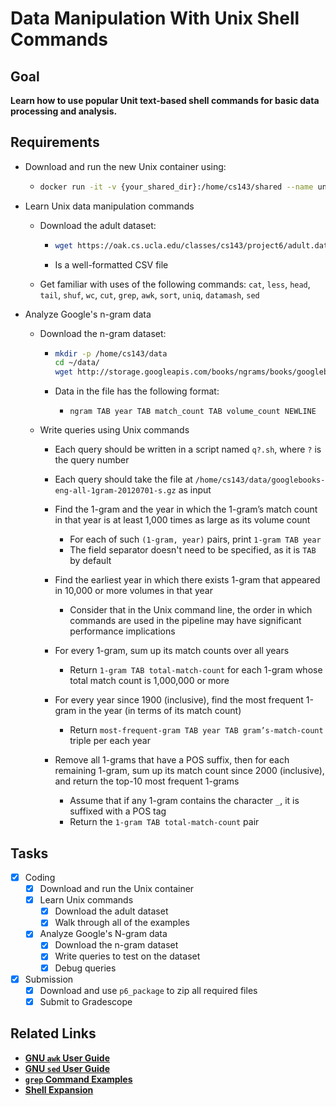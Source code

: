 # Data Manipulation With Unix Shell Commands

## Goal

**Learn how to use popular Unit text-based shell commands for basic data processing and analysis.**

## Requirements

- Download and run the new Unix container using:

  - ```bash
    docker run -it -v {your_shared_dir}:/home/cs143/shared --name unix junghoo/unix
    ```

- Learn Unix data manipulation commands

  - Download the adult dataset:

    - ```bash
      wget https://oak.cs.ucla.edu/classes/cs143/project6/adult.data
      ```

    - Is a well-formatted CSV file

  - Get familiar with uses of the following commands: `cat`, `less`, `head`, `tail`, `shuf`, `wc`, `cut`, `grep`, `awk`, `sort`, `uniq`, `datamash`, `sed`

- Analyze Google's n-gram data

  - Download the n-gram dataset:

    - ```bash
      mkdir -p /home/cs143/data
      cd ~/data/
      wget http://storage.googleapis.com/books/ngrams/books/googlebooks-eng-all-1gram-20120701-s.gz
      ```

    - Data in the file has the following format:

      - ```
        ngram TAB year TAB match_count TAB volume_count NEWLINE
        ```

  - Write queries using Unix commands

    - Each query should be written in a script named `q?.sh`, where `?` is the query number
    - Each query should take the file at `/home/cs143/data/googlebooks-eng-all-1gram-20120701-s.gz` as input
    - Find the 1-gram and the year in which the 1-gram’s match count in that year is at least 1,000 times as large as its volume count
      - For each of such `(1-gram, year)` pairs, print `1-gram TAB year`
      - The field separator doesn't need to be specified, as it is `TAB` by default

    - Find the earliest year in which there exists 1-gram that appeared in 10,000 or more volumes in that year
      - Consider that in the Unix command line, the order in which commands are used in the pipeline may have significant performance implications

    - For every 1-gram, sum up its match counts over all years
      - Return `1-gram TAB total-match-count` for each 1-gram whose total match count is 1,000,000 or more

    - For every year since 1900 (inclusive), find the most frequent 1-gram in the year (in terms of its match count)
      - Return `most-frequent-gram TAB year TAB gram’s-match-count` triple per each year

    - Remove all 1-grams that have a POS suffix, then for each remaining 1-gram, sum up its match count since 2000 (inclusive), and return the top-10 most frequent 1-grams
      - Assume that if any 1-gram contains the character `_`, it is suffixed with a POS tag
      - Return the `1-gram TAB total-match-count` pair


## Tasks

- [x] Coding
  - [x] Download and run the Unix container
  - [x] Learn Unix commands
    - [x] Download the adult dataset
    - [x] Walk through all of the examples
  - [x] Analyze Google's N-gram data
    - [x] Download the n-gram dataset
    - [x] Write queries to test on the dataset
    - [x] Debug queries
- [x] Submission
  - [x] Download and use `p6_package` to zip all required files
  - [x] Submit to Gradescope

## Related Links

- **[GNU `awk` User Guide](https://www.gnu.org/software/gawk/manual/gawk.html)**
- **[GNU `sed` User Guide](https://www.gnu.org/software/sed/manual/sed.html)**
- **[`grep` Command Examples](https://www.thegeekstuff.com/2009/03/15-practical-unix-grep-command-examples)**
- **[Shell Expansion](https://tldp.org/LDP/Bash-Beginners-Guide/html/sect_03_04.html)**